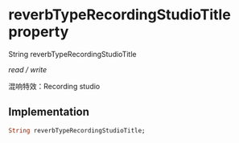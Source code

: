 


# reverbTypeRecordingStudioTitle property







String reverbTypeRecordingStudioTitle
  
_<span class="feature">read / write</span>_



<p>混响特效：Recording studio</p>



## Implementation

```dart
String reverbTypeRecordingStudioTitle;
```







